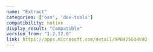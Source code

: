 ```yaml
---
name: "Extract"
categories: ['oss', 'dev-tools']
compatibility: native
display_result: "Compatible"
version_from: "1.2.12.0"
link: https://apps.microsoft.com/detail/9PB425GQ4V4Q
---
```

